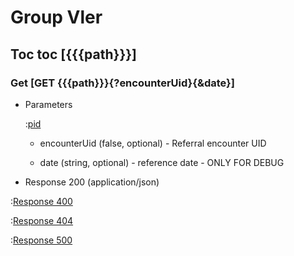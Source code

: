 # Group Vler

## Toc toc [{{{path}}}]

### Get [GET {{{path}}}{?encounterUid}{&date}]

+ Parameters

    :[pid]({{{common}}}/parameters/pid.md)

    + encounterUid (false, optional) - Referral encounter UID

    + date (string, optional) - reference date - ONLY FOR DEBUG


+ Response 200 (application/json)

:[Response 400]({{{common}}}/responses/400.md)

:[Response 404]({{{common}}}/responses/404.md)

:[Response 500]({{{common}}}/responses/500.md)

